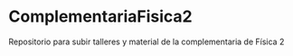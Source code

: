 # ComplementariaFisica2
Repositorio para subir talleres y material de la complementaria de Física 2
